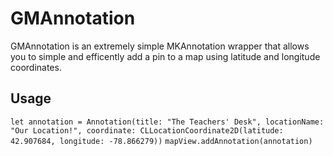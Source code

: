 # GMAnnotation
GMAnnotation is an extremely simple MKAnnotation wrapper that allows you to simple and efficently add a pin to a map using latitude and longitude coordinates.

## Usage

```let annotation = Annotation(title: "The Teachers' Desk", locationName: "Our Location!", coordinate: CLLocationCoordinate2D(latitude: 42.907684, longitude: -78.866279))```
```mapView.addAnnotation(annotation)```
        
